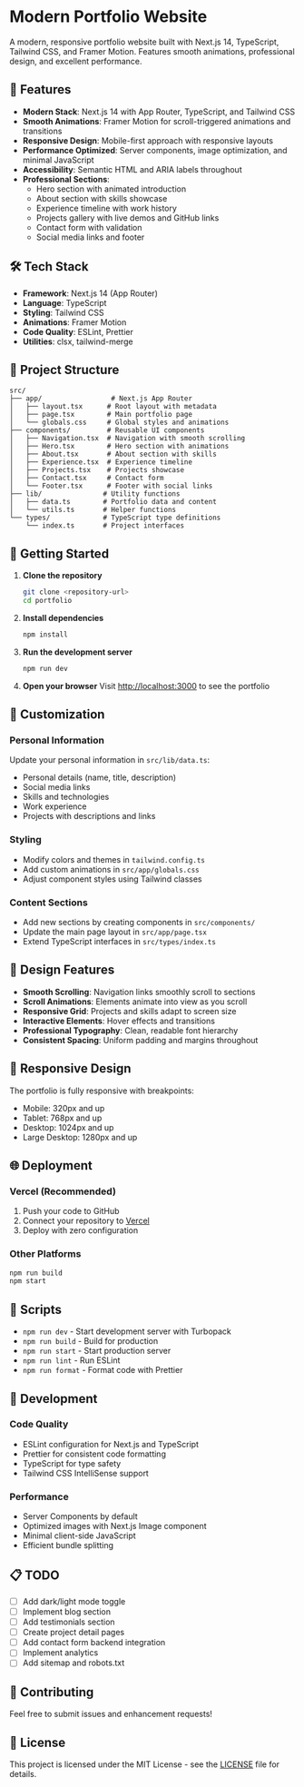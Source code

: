 # Modern Portfolio Website

A modern, responsive portfolio website built with Next.js 14, TypeScript, Tailwind CSS, and Framer Motion. Features smooth animations, professional design, and excellent performance.

## 🚀 Features

- **Modern Stack**: Next.js 14 with App Router, TypeScript, and Tailwind CSS
- **Smooth Animations**: Framer Motion for scroll-triggered animations and transitions
- **Responsive Design**: Mobile-first approach with responsive layouts
- **Performance Optimized**: Server components, image optimization, and minimal JavaScript
- **Accessibility**: Semantic HTML and ARIA labels throughout
- **Professional Sections**:
  - Hero section with animated introduction
  - About section with skills showcase
  - Experience timeline with work history
  - Projects gallery with live demos and GitHub links
  - Contact form with validation
  - Social media links and footer

## 🛠️ Tech Stack

- **Framework**: Next.js 14 (App Router)
- **Language**: TypeScript
- **Styling**: Tailwind CSS
- **Animations**: Framer Motion
- **Code Quality**: ESLint, Prettier
- **Utilities**: clsx, tailwind-merge

## 📁 Project Structure

```
src/
├── app/                 # Next.js App Router
│   ├── layout.tsx      # Root layout with metadata
│   ├── page.tsx        # Main portfolio page
│   └── globals.css     # Global styles and animations
├── components/         # Reusable UI components
│   ├── Navigation.tsx  # Navigation with smooth scrolling
│   ├── Hero.tsx        # Hero section with animations
│   ├── About.tsx       # About section with skills
│   ├── Experience.tsx  # Experience timeline
│   ├── Projects.tsx    # Projects showcase
│   ├── Contact.tsx     # Contact form
│   └── Footer.tsx      # Footer with social links
├── lib/               # Utility functions
│   ├── data.ts        # Portfolio data and content
│   └── utils.ts       # Helper functions
└── types/             # TypeScript type definitions
    └── index.ts       # Project interfaces
```

## 🚀 Getting Started

1. **Clone the repository**
   ```bash
   git clone <repository-url>
   cd portfolio
   ```

2. **Install dependencies**
   ```bash
   npm install
   ```

3. **Run the development server**
   ```bash
   npm run dev
   ```

4. **Open your browser**
   Visit [http://localhost:3000](http://localhost:3000) to see the portfolio

## 📝 Customization

### Personal Information
Update your personal information in `src/lib/data.ts`:
- Personal details (name, title, description)
- Social media links
- Skills and technologies
- Work experience
- Projects with descriptions and links

### Styling
- Modify colors and themes in `tailwind.config.ts`
- Add custom animations in `src/app/globals.css`
- Adjust component styles using Tailwind classes

### Content Sections
- Add new sections by creating components in `src/components/`
- Update the main page layout in `src/app/page.tsx`
- Extend TypeScript interfaces in `src/types/index.ts`

## 🎨 Design Features

- **Smooth Scrolling**: Navigation links smoothly scroll to sections
- **Scroll Animations**: Elements animate into view as you scroll
- **Responsive Grid**: Projects and skills adapt to screen size
- **Interactive Elements**: Hover effects and transitions
- **Professional Typography**: Clean, readable font hierarchy
- **Consistent Spacing**: Uniform padding and margins throughout

## 📱 Responsive Design

The portfolio is fully responsive with breakpoints:
- Mobile: 320px and up
- Tablet: 768px and up
- Desktop: 1024px and up
- Large Desktop: 1280px and up

## 🌐 Deployment

### Vercel (Recommended)
1. Push your code to GitHub
2. Connect your repository to [Vercel](https://vercel.com)
3. Deploy with zero configuration

### Other Platforms
```bash
npm run build
npm start
```

## 📄 Scripts

- `npm run dev` - Start development server with Turbopack
- `npm run build` - Build for production
- `npm run start` - Start production server
- `npm run lint` - Run ESLint
- `npm run format` - Format code with Prettier

## 🔧 Development

### Code Quality
- ESLint configuration for Next.js and TypeScript
- Prettier for consistent code formatting
- TypeScript for type safety
- Tailwind CSS IntelliSense support

### Performance
- Server Components by default
- Optimized images with Next.js Image component
- Minimal client-side JavaScript
- Efficient bundle splitting

## 📋 TODO

- [ ] Add dark/light mode toggle
- [ ] Implement blog section
- [ ] Add testimonials section
- [ ] Create project detail pages
- [ ] Add contact form backend integration
- [ ] Implement analytics
- [ ] Add sitemap and robots.txt

## 🤝 Contributing

Feel free to submit issues and enhancement requests!

## 📄 License

This project is licensed under the MIT License - see the [LICENSE](LICENSE) file for details.
